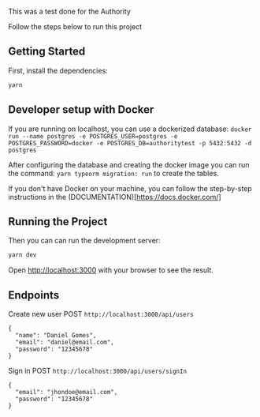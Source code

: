 This was a test done for the Authority

Follow the steps below to run this project

## Getting Started

First, install the dependencies:

```bash
yarn
```

## Developer setup with Docker

If you are running on localhost, you can use a dockerized database:
`docker run --name postgres -e POSTGRES_USER=postgres -e POSTGRES_PASSWORD=docker -e POSTGRES_DB=authoritytest -p 5432:5432 -d postgres`

After configuring the database and creating the docker image you can run the command: `yarn typeorm migration: run` to create the tables.

If you don't have Docker on your machine, you can follow the step-by-step instructions in the (DOCUMENTATION)[https://docs.docker.com/]


## Running the Project

Then you can can run the development server:

```bash
yarn dev
```

Open [http://localhost:3000](http://localhost:3000) with your browser to see the result.

## Endpoints

Create new user
POST `http://localhost:3000/api/users`

```
{
  "name": "Daniel Gomes",
  "email": "daniel@email.com",
  "password": "12345678"
}
```

Sign in
POST `http://localhost:3000/api/users/signIn`

```
{
  "email": "jhondoe@email.com",
  "password": "12345678"
}
```